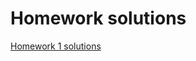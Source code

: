 # Homework solutions

[Homework 1 solutions](https://andrewcumming.github.io/phys457/hw1_solutions.pdf)